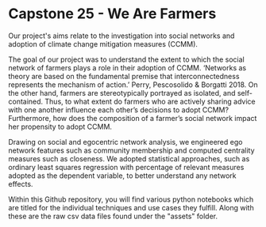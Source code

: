 # Capstone 25 - We Are Farmers

Our project's aims relate to the investigation into social networks and adoption of climate change mitigation measures (CCMM).

The goal of our project was to understand the extent to which the social network of farmers plays a role in their adoption of CCMM. 
‘Networks as theory are based on the fundamental premise that interconnectedness represents the mechanism of action.’ Perry, Pescosolido & Borgatti 2018. 
On the other hand, farmers are stereotypically portrayed as isolated, and self-contained. Thus, to what extent do farmers who are actively sharing advice with one another influence 
each other’s decisions to adopt CCMM? Furthermore, how does the composition of a farmer’s social network impact her propensity to adopt CCMM.

Drawing on social and egocentric network analysis, we engineered ego network features such as community membership and computed centrality measures such as closeness.
We adopted statistical approaches, such as ordinary least squares regression with percentage of relevant measures adopted as the dependent variable, to better understand any network effects.

Within this Github repository, you will find various python notebooks which are titled for the individual techniques and use cases they fulfill. Along with these are the raw csv data files found under the "assets" folder.



